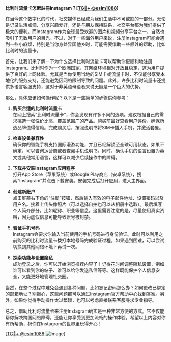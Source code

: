 **比利时流量卡怎麽註冊Instagram？[[TG💪+ @esim1088](https://t.me/s/esim1088)]**

在当今这个数字化的时代，社交媒体已经成为我们生活中不可或缺的一部分。无论是记录生活点滴、分享兴趣爱好，还是与朋友保持联系，社交平台都为我们提供了极大的便利。而Instagram作为全球最受欢迎的图片和视频分享平台之一，自然也吸引了无数用户的目光。不过，对于一些海外用户来说，注册Instagram可能会遇到一些小麻烦，特别是当你身处异国他乡时，可能需要借助一些额外的帮助，比如比利时的流量卡。

首先，让我们来了解一下为什么选择比利时流量卡可以帮助你更顺利地注册Instagram。比利时作为一个欧洲国家，其网络环境相对开放且稳定，这为用户提供了良好的上网体验。尤其是当你使用当地的SIM卡或流量卡时，不仅能够享受本地化的服务支持，还能避免因网络限制导致的问题。此外，许多比利时流量卡还提供多语言客服支持，这对于非英语母语者来说无疑是一个巨大的优势。

那么，具体应该如何操作呢？以下是一些简单的步骤供你参考：

1. **购买合适的比利时流量卡**  
   在网上搜索“比利时流量卡”，你会发现有许多不同的选项。建议根据自己的需求挑选一张性价比高、覆盖范围广的产品。购买前最好查看用户评价，确保所选品牌值得信赖。完成购买后，按照说明书将SIM卡插入手机，并激活套餐。

2. **检查设备兼容性**  
   确保你的智能手机支持国际漫游功能，并且已经解锁至全球可用状态。如果不确定，可以咨询运营商或者查阅手机说明书。同时，确认手机的语言设置为英文或其他常用语言，这样可以减少后续操作中的障碍。

3. **下载并安装Instagram应用程序**  
   打开App Store（苹果系统）或Google Play商店（安卓系统），搜索“Instagram”并点击下载安装。安装完成后打开应用，进入主界面。

4. **创建新账户**  
   点击屏幕右下角的“注册”按钮，然后输入有效的电子邮件地址、设置密码以及用户名。接着上传头像照片（可以选择自拍也可以从相册中选取）。最后填写个人简介部分，比如昵称、职业等信息。这里需要注意的是，尽量使用真实资料，因为虚假信息可能导致账号被封禁。

5. **验证手机号码**  
   Instagram会要求你输入当前使用的手机号码进行身份验证。此时可以利用之前购买的比利时流量卡拨打本地号码完成验证过程。如果遇到困难，可以尝试切换到其他网络环境下再试一次。

6. **探索功能与设置隐私**  
   成功登录之后，你可以开始浏览推荐内容了！记得花时间调整隐私设置，例如谁可以看到你的帖子、谁可以给你发送私信等等。这样既能保护个人信息安全，又能更好地管理社交圈。

当然，在整个过程中难免会遇到各种问题，比如忘记密码怎么办？如何更改已绑定的邮箱地址？别担心，这些问题都可以通过Instagram官方帮助中心找到答案。另外，如果你觉得手动操作太过繁琐，也可以考虑直接联系客服寻求专业指导。

总之，借助比利时流量卡来注册Instagram确实是一种非常方便的方式。它不仅能帮你解决跨国网络障碍，还能让你享受到更加流畅的操作体验。希望以上内容对你有所帮助，祝你在Instagram的世界里玩得开心！

[[TG💪+ @esim1088](https://t.me/s/esim1088) ![Image](https://i.postimg.cc/4NQfJmqS/Snipaste-2025-05-13-00-14-12.png)]